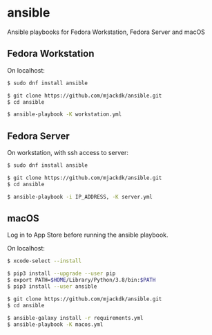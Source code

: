 # ansible
Ansible playbooks for Fedora Workstation, Fedora Server and macOS

## Fedora Workstation

On localhost:
``` bash
$ sudo dnf install ansible

$ git clone https://github.com/mjackdk/ansible.git
$ cd ansible

$ ansible-playbook -K workstation.yml
```

## Fedora Server

On workstation, with ssh access to server:
``` bash
$ sudo dnf install ansible

$ git clone https://github.com/mjackdk/ansible.git
$ cd ansible

$ ansible-playbook -i IP_ADDRESS, -K server.yml
```
## macOS

Log in to App Store before running the ansible playbook.

On localhost:
``` bash
$ xcode-select --install

$ pip3 install --upgrade --user pip
$ export PATH=$HOME/Library/Python/3.8/bin:$PATH
$ pip3 install --user ansible

$ git clone https://github.com/mjackdk/ansible.git
$ cd ansible

$ ansible-galaxy install -r requirements.yml
$ ansible-playbook -K macos.yml
```
